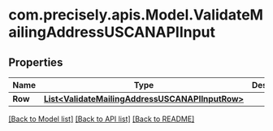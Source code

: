 
# com.precisely.apis.Model.ValidateMailingAddressUSCANAPIInput

## Properties

Name | Type | Description | Notes
------------ | ------------- | ------------- | -------------
**Row** | [**List&lt;ValidateMailingAddressUSCANAPIInputRow&gt;**](ValidateMailingAddressUSCANAPIInputRow.md) |  | [optional] 

[[Back to Model list]](../README.md#documentation-for-models)
[[Back to API list]](../README.md#documentation-for-api-endpoints)
[[Back to README]](../README.md)

